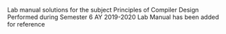 Lab manual solutions for the subject Principles of Compiler Design 
Performed during Semester 6 AY 2019-2020 
Lab Manual has been added for reference
